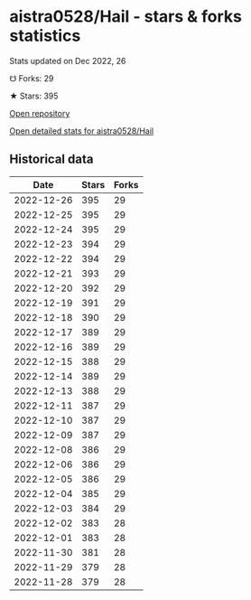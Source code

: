 # aistra0528/Hail - stars & forks statistics

Stats updated on Dec 2022, 26

☋ Forks: 29

★ Stars: 395

[Open repository](https://github.com/aistra0528/Hail)

[Open detailed stats for aistra0528/Hail](https://reviewgithub.com/rep/aistra0528/Hail)

## Historical data
| Date | Stars | Forks |
|------|-------|-------|
| 2022-12-26 | 395 | 29 | 
| 2022-12-25 | 395 | 29 | 
| 2022-12-24 | 395 | 29 | 
| 2022-12-23 | 394 | 29 | 
| 2022-12-22 | 394 | 29 | 
| 2022-12-21 | 393 | 29 | 
| 2022-12-20 | 392 | 29 | 
| 2022-12-19 | 391 | 29 | 
| 2022-12-18 | 390 | 29 | 
| 2022-12-17 | 389 | 29 | 
| 2022-12-16 | 389 | 29 | 
| 2022-12-15 | 388 | 29 | 
| 2022-12-14 | 389 | 29 | 
| 2022-12-13 | 388 | 29 | 
| 2022-12-11 | 387 | 29 | 
| 2022-12-10 | 387 | 29 | 
| 2022-12-09 | 387 | 29 | 
| 2022-12-08 | 386 | 29 | 
| 2022-12-06 | 386 | 29 | 
| 2022-12-05 | 386 | 29 | 
| 2022-12-04 | 385 | 29 | 
| 2022-12-03 | 384 | 29 | 
| 2022-12-02 | 383 | 28 | 
| 2022-12-01 | 383 | 28 | 
| 2022-11-30 | 381 | 28 | 
| 2022-11-29 | 379 | 28 | 
| 2022-11-28 | 379 | 28 | 

